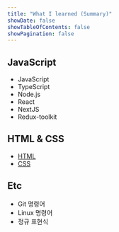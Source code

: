 ```yaml
---
title: "What I learned (Summary)"
showDate: false
showTableOfContents: false
showPagination: false
---
```


## JavaScript

- JavaScript
- TypeScript
- Node.js
- React
- NextJS
- Redux-toolkit

## HTML & CSS

- [HTML](/what-i-learned/html-css/html)
- [CSS](/what-i-learned/html-css/css)

## Etc

- Git 명령어
- Linux 명령어
- 정규 표현식
